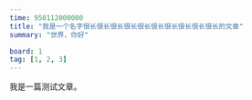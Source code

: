```yaml
---
time: 950112000000
title: "我是一个名字很长很长很长很长很长很长很长很长很长很长的文章"
summary: "世界，你好"

board: 1
tag: [1, 2, 3]
---
```


我是一篇测试文章。